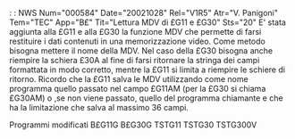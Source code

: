  :  : NWS Num="000584" Date="20021028" Rel="V1R5" Atr="V. Panigoni" Tem="TEC" App="B£" Tit="Lettura MDV di £G11 e £G30" Sts="20"
E'  stata aggiunta alla £G11 e alla £G30 la funzione MDV che permette di farsi restituire i dati contenuti in una memorizzazione video. Come metodo bisogna mettere il nome della MDV.
Nel caso della £G30 bisogna anche riempire la schiera £30A al fine di farsi ritornare la stringa dei campi formattata in modo corretto, mentre la £G11 si limita a riempire le schiere di ritorno.
Ricordo che la £G11 salva le MDV utilizzando come nome programma quello passato nel campo £G11AM (per la £G30 si chiama £G30AM) o ,se non viene passato, quello del programma chiamante e che ha la limitazione che salva al massimo 36 campi.

Programmi modificati
B£G11G
B£G30G
TSTG11
TSTG30
TSTG300V
